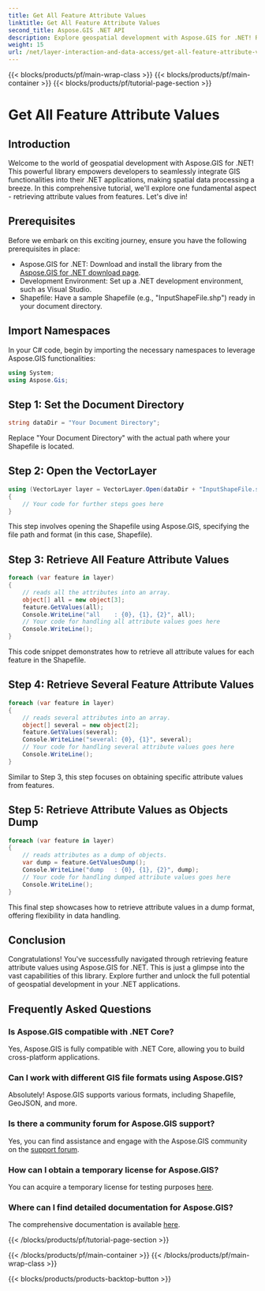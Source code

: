 ```yaml
---
title: Get All Feature Attribute Values
linktitle: Get All Feature Attribute Values
second_title: Aspose.GIS .NET API
description: Explore geospatial development with Aspose.GIS for .NET! Retrieve feature attribute values seamlessly. Download now for a spatial coding adventure.
weight: 15
url: /net/layer-interaction-and-data-access/get-all-feature-attribute-values/
---
```


{{< blocks/products/pf/main-wrap-class >}}
{{< blocks/products/pf/main-container >}}
{{< blocks/products/pf/tutorial-page-section >}}

# Get All Feature Attribute Values

## Introduction
Welcome to the world of geospatial development with Aspose.GIS for .NET! This powerful library empowers developers to seamlessly integrate GIS functionalities into their .NET applications, making spatial data processing a breeze. In this comprehensive tutorial, we'll explore one fundamental aspect - retrieving attribute values from features. Let's dive in!
## Prerequisites
Before we embark on this exciting journey, ensure you have the following prerequisites in place:
- Aspose.GIS for .NET: Download and install the library from the [Aspose.GIS for .NET download page](https://releases.aspose.com/gis/net/).
- Development Environment: Set up a .NET development environment, such as Visual Studio.
- Shapefile: Have a sample Shapefile (e.g., "InputShapeFile.shp") ready in your document directory.
## Import Namespaces
In your C# code, begin by importing the necessary namespaces to leverage Aspose.GIS functionalities:
```csharp
using System;
using Aspose.Gis;
```
## Step 1: Set the Document Directory
```csharp
string dataDir = "Your Document Directory";
```
Replace "Your Document Directory" with the actual path where your Shapefile is located.
## Step 2: Open the VectorLayer
```csharp
using (VectorLayer layer = VectorLayer.Open(dataDir + "InputShapeFile.shp", Drivers.Shapefile))
{
    // Your code for further steps goes here
}
```
This step involves opening the Shapefile using Aspose.GIS, specifying the file path and format (in this case, Shapefile).
## Step 3: Retrieve All Feature Attribute Values
```csharp
foreach (var feature in layer)
{
    // reads all the attributes into an array.
    object[] all = new object[3];
    feature.GetValues(all);
    Console.WriteLine("all    : {0}, {1}, {2}", all);
    // Your code for handling all attribute values goes here
    Console.WriteLine();
}
```
This code snippet demonstrates how to retrieve all attribute values for each feature in the Shapefile.
## Step 4: Retrieve Several Feature Attribute Values
```csharp
foreach (var feature in layer)
{
    // reads several attributes into an array.
    object[] several = new object[2];
    feature.GetValues(several);
    Console.WriteLine("several: {0}, {1}", several);
    // Your code for handling several attribute values goes here
    Console.WriteLine();
}
```
Similar to Step 3, this step focuses on obtaining specific attribute values from features.
## Step 5: Retrieve Attribute Values as Objects Dump
```csharp
foreach (var feature in layer)
{
    // reads attributes as a dump of objects.
    var dump = feature.GetValuesDump();
    Console.WriteLine("dump   : {0}, {1}, {2}", dump);
    // Your code for handling dumped attribute values goes here
    Console.WriteLine();
}
```
This final step showcases how to retrieve attribute values in a dump format, offering flexibility in data handling.
## Conclusion
Congratulations! You've successfully navigated through retrieving feature attribute values using Aspose.GIS for .NET. This is just a glimpse into the vast capabilities of this library. Explore further and unlock the full potential of geospatial development in your .NET applications.
## Frequently Asked Questions
### Is Aspose.GIS compatible with .NET Core?
Yes, Aspose.GIS is fully compatible with .NET Core, allowing you to build cross-platform applications.
### Can I work with different GIS file formats using Aspose.GIS?
Absolutely! Aspose.GIS supports various formats, including Shapefile, GeoJSON, and more.
### Is there a community forum for Aspose.GIS support?
Yes, you can find assistance and engage with the Aspose.GIS community on the [support forum](https://forum.aspose.com/c/gis/33).
### How can I obtain a temporary license for Aspose.GIS?
You can acquire a temporary license for testing purposes [here](https://purchase.aspose.com/temporary-license/).
### Where can I find detailed documentation for Aspose.GIS?
The comprehensive documentation is available [here](https://reference.aspose.com/gis/net/).

{{< /blocks/products/pf/tutorial-page-section >}}

{{< /blocks/products/pf/main-container >}}
{{< /blocks/products/pf/main-wrap-class >}}

{{< blocks/products/products-backtop-button >}}
